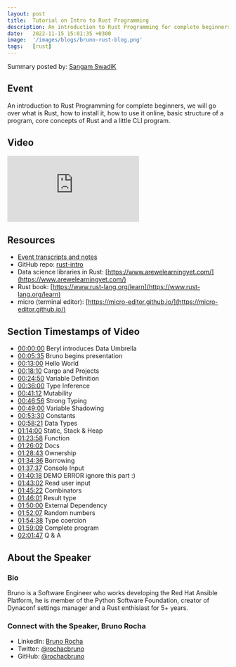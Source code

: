 ```yaml
---
layout: post
title:  Tutorial on Intro to Rust Programming
description: An introduction to Rust Programming for complete beginners
date:   2022-11-15 15:01:35 +0300
image:  '/images/blogs/bruno-rust-blog.png'
tags:   [rust]
---
```


Summary posted by: [Sangam SwadiK](https://www.linkedin.com/in/sangam-swadi-k/)

## Event
An introduction to Rust Programming for complete beginners, we will go over what is Rust, how to install it, how to use it online, basic structure of a program, core concepts of Rust and a little CLI program.

## Video
<p>
<iframe src="https://www.youtube.com/embed/7E8nLExn3WI" loading="lazy" frameborder="0" allowfullscreen></iframe>
</p>

## Resources
- [Event transcripts and notes](https://github.com/rochacbruno/rust-intro/blob/wip/script.md)
- GitHub repo: [rust-intro](https://github.com/rochacbruno/rust-intro)
- Data science libraries in Rust: [https://www.arewelearningyet.com/](https://www.arewelearningyet.com/)
- Rust book:  [https://www.rust-lang.org/learn](https://www.rust-lang.org/learn)
- micro (terminal editor): [https://micro-editor.github.io/](https://micro-editor.github.io/)

## Section Timestamps of Video  
- [00:00:00](https://www.youtube.com/watch?v=7E8nLExn3WI&t=0s) Beryl introduces Data Umbrella
- [00:05:35](https://www.youtube.com/watch?v=7E8nLExn3WI&t=335s) Bruno begins presentation
- [00:13:00](https://www.youtube.com/watch?v=7E8nLExn3WI&t=780s) Hello World
- [00:18:10](https://www.youtube.com/watch?v=7E8nLExn3WI&t=1090s) Cargo and Projects
- [00:24:50](https://www.youtube.com/watch?v=7E8nLExn3WI&t=1490s) Variable Definition
- [00:36:00](https://www.youtube.com/watch?v=7E8nLExn3WI&t=2160s) Type Inference
- [00:41:12](https://www.youtube.com/watch?v=7E8nLExn3WI&t=2472s) Mutability
- [00:46:56](https://www.youtube.com/watch?v=7E8nLExn3WI&t=2816s) Strong Typing
- [00:49:00](https://www.youtube.com/watch?v=7E8nLExn3WI&t=2940s) Variable Shadowing
- [00:53:30](https://www.youtube.com/watch?v=7E8nLExn3WI&t=3210s) Constants
- [00:58:21](https://www.youtube.com/watch?v=7E8nLExn3WI&t=3501s) Data Types
- [01:14:00](https://www.youtube.com/watch?v=7E8nLExn3WI&t=4440s) Static, Stack & Heap
- [01:23:58](https://www.youtube.com/watch?v=7E8nLExn3WI&t=5038s) Function
- [01:26:02](https://www.youtube.com/watch?v=7E8nLExn3WI&t=5162s) Docs
- [01:28:43](https://www.youtube.com/watch?v=7E8nLExn3WI&t=5323s) Ownership
- [01:34:36](https://www.youtube.com/watch?v=7E8nLExn3WI&t=5676s) Borrowing
- [01:37:37](https://www.youtube.com/watch?v=7E8nLExn3WI&t=5857s) Console Input
- [01:40:18](https://www.youtube.com/watch?v=7E8nLExn3WI&t=6018s) DEMO ERROR ignore this part :)
- [01:43:02](https://www.youtube.com/watch?v=7E8nLExn3WI&t=6182s) Read user input
- [01:45:22](https://www.youtube.com/watch?v=7E8nLExn3WI&t=6322s) Combinators
- [01:46:01](https://www.youtube.com/watch?v=7E8nLExn3WI&t=6361s) Result type
- [01:50:00](https://www.youtube.com/watch?v=7E8nLExn3WI&t=6600s) External Dependency
- [01:52:07](https://www.youtube.com/watch?v=7E8nLExn3WI&t=6727s) Random numbers
- [01:54:38](https://www.youtube.com/watch?v=7E8nLExn3WI&t=6878s) Type coercion
- [01:59:09](https://www.youtube.com/watch?v=7E8nLExn3WI&t=7149s) Complete program
- [02:01:47](https://www.youtube.com/watch?v=7E8nLExn3WI&t=7307s) Q & A

## About the Speaker
### Bio
Bruno is a Software Engineer who works developing the Red Hat Ansible Platform, he is member of the Python Software Foundation, creator of Dynaconf settings manager and a Rust enthisiast for 5+ years.

### Connect with the Speaker, Bruno Rocha
- LinkedIn: [Bruno Rocha](https://www.linkedin.com/in/rochacbruno)
- Twitter: [@rochacbruno](https://twitter.com/rochacbruno)
- GitHub: [@rochacbruno](https://github.com/rochacbruno)

